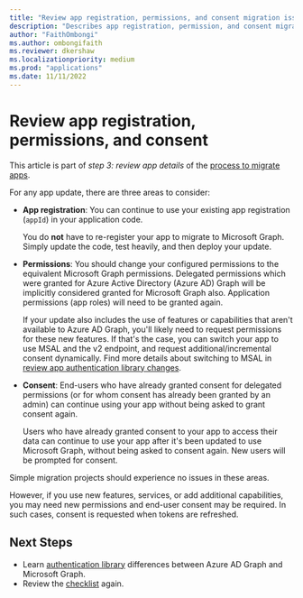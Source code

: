 ```yaml
---
title: "Review app registration, permissions, and consent migration issues"
description: "Describes app registration, permission, and consent migration from Azure AD Graph to Microsoft Graph."
author: "FaithOmbongi"
ms.author: ombongifaith
ms.reviewer: dkershaw
ms.localizationpriority: medium
ms.prod: "applications"
ms.date: 11/11/2022
---
```


# Review app registration, permissions, and consent

This article is part of *step 3: review app details* of the [process to migrate apps](migrate-azure-ad-graph-planning-checklist.md).

For any app update, there are three areas to consider:

- **App registration**: You can continue to use your existing app registration (`appId`) in your application code.  

    You do **not** have to re-register your app to migrate to Microsoft Graph. Simply update the code, test heavily, and then deploy your update.  

- **Permissions**: You should change your configured permissions to the equivalent Microsoft Graph permissions. Delegated permissions which were granted for Azure Active Directory (Azure AD) Graph will be implicitly considered granted for Microsoft Graph also. Application permissions (app roles) will need to be granted again.

    If your update also includes the use of features or capabilities that aren't available to Azure AD Graph, you'll likely need to request permissions for these new features. If that's the case, you can switch your app to use MSAL and the v2 endpoint, and request additional/incremental consent dynamically. Find more details about switching to MSAL in [review app authentication library changes](./migrate-azure-ad-graph-authentication-library.md).

- **Consent**: End-users who have already granted consent for delegated permissions (or for whom consent has already been granted by an admin) can continue using your app without being asked to grant consent again.

    Users who have already granted consent to your app to access their data can continue to use your app after it's been updated to use Microsoft Graph, without being asked to consent again. New users will be prompted for consent.

Simple migration projects should experience no issues in these areas.

However, if you use new features, services, or add additional capabilities, you may need new permissions and end-user consent may be required.  In such cases, consent is requested when tokens are refreshed.

## Next Steps

- Learn [authentication library](migrate-azure-ad-graph-authentication-library.md) differences between Azure AD Graph and Microsoft Graph.
- Review the [checklist](migrate-azure-ad-graph-planning-checklist.md) again.
